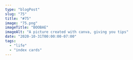 ```yaml
---
type: "blogPost"
slug: "75"
title: "#75"
image: "75.png"
imageTitle: "BOOBAE"
imageAlt: "A picture created with canva, giving you tips"
date: "2020-10-31T00:00:00-07:00"
tags:
  - "life"
  - "index cards"
---
```

